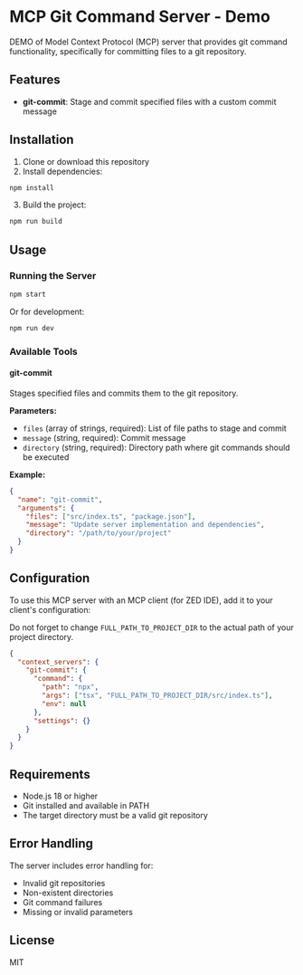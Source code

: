 # MCP Git Command Server - Demo

DEMO of Model Context Protocol (MCP) server that provides git command functionality, specifically for committing files to a git repository.

## Features

- **git-commit**: Stage and commit specified files with a custom commit message

## Installation

1. Clone or download this repository
2. Install dependencies:
```bash
npm install
```

3. Build the project:
```bash
npm run build
```

## Usage

### Running the Server

```bash
npm start
```

Or for development:
```bash
npm run dev
```

### Available Tools

#### git-commit

Stages specified files and commits them to the git repository.

**Parameters:**
- `files` (array of strings, required): List of file paths to stage and commit
- `message` (string, required): Commit message
- `directory` (string, required): Directory path where git commands should be executed

**Example:**
```json
{
  "name": "git-commit",
  "arguments": {
    "files": ["src/index.ts", "package.json"],
    "message": "Update server implementation and dependencies",
    "directory": "/path/to/your/project"
  }
}
```

## Configuration

To use this MCP server with an MCP client (for ZED IDE), add it to your client's configuration:

Do not forget to change `FULL_PATH_TO_PROJECT_DIR` to the actual path of your project directory.

```json
{
  "context_servers": {
    "git-commit": {
      "command": {
        "path": "npx",
        "args": ["tsx", "FULL_PATH_TO_PROJECT_DIR/src/index.ts"],
        "env": null
      },
      "settings": {}
    }
  }
}
```

## Requirements

- Node.js 18 or higher
- Git installed and available in PATH
- The target directory must be a valid git repository

## Error Handling

The server includes error handling for:
- Invalid git repositories
- Non-existent directories
- Git command failures
- Missing or invalid parameters

## License

MIT
